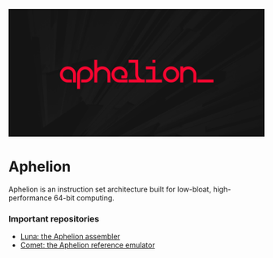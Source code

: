 ![Aphelion Logo](https://github.com/orbit-systems/aphelion/blob/main/readme-assets/aphelion64.png)
# Aphelion
Aphelion is an instruction set architecture built for low-bloat, high-performance 64-bit computing.


### Important repositories
- [Luna: the Aphelion assembler](https://github.com/orbit-systems/luna)
- [Comet: the Aphelion reference emulator](https://github.com/orbit-systems/comet)
